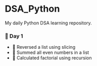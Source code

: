 # DSA_Python

My daily Python DSA learning repository.

### 📅 Day 1
- 🔁 Reversed a list using slicing
- 🔢 Summed all even numbers in a list
- 🧮 Calculated factorial using recursion
